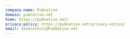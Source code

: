 ```yaml
---
company-name: Pubnative
domain: pubnative.net
home: https://pubnative.net/
privacy-policy: https://pubnative.net/privacy-notice/
email: datenschutz@PubNative.net
---
```





